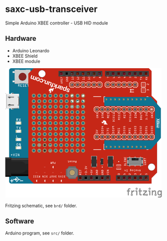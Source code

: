 saxc-usb-transceiver
====================

Simple Arduino XBEE controller - USB HID module

## Hardware ##

* Arduino Leonardo
* XBEE Shield
* XBEE module

![Module](img/mando-leonardo.png)

Fritzing schematic, see ``brd/`` folder.

## Software ##

Arduino program, see ``src/`` folder.

